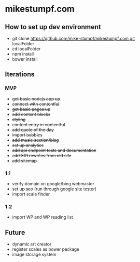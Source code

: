 # mikestumpf.com

## How to set up dev environment
* git clone https://github.com/mike-stumpf/mikestumpf.com.git localFolder
* cd localFolder
* npm install
* bower install

## Iterations

### MVP
* ~~get basic nodejs app up~~
* ~~connect with contentful~~
* ~~get basic pages up~~
* ~~add content blocks~~
* ~~styling~~
* ~~content entry in contentful~~
* ~~add quote of the day~~
* ~~import bubbles~~
* ~~add music section/blog~~
* ~~set up analytics~~
* ~~add api endpoint tests and documentation~~
* ~~add 301 rewrites from old site~~
* ~~add sitemap~~

### 1.1
* verify domain on google/bing webmaster
* set up seo (run through google site tester)
* import scale finder

### 1.2
* import WP and WP reading list

## Future
* dynamic art creator
* register scales as bower package
* image storage system